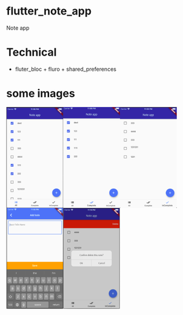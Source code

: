 # flutter_note_app

Note app

# Technical
- fluter_bloc + fluro + shared_preferences

# some images
<img align="left" width="150" height="267" src="https://github.com/anlethanh3/flutter_note_app/blob/master/images/all.png">
<img align="left" width="150" height="267" src="https://github.com/anlethanh3/flutter_note_app/blob/master/images/complete.png">
<img align="left" width="150" height="267" src="https://github.com/anlethanh3/flutter_note_app/blob/master/images/incomplete.png">
<img align="left" width="150" height="267" src="https://github.com/anlethanh3/flutter_note_app/blob/master/images/add.png">
<img align="left" width="150" height="267" src="https://github.com/anlethanh3/flutter_note_app/blob/master/images/confirm.png">
